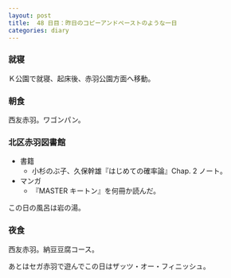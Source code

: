 ```yaml
---
layout: post
title:  48 日目：昨日のコピーアンドペーストのような一日
categories: diary
---
```


### 就寝

Ｋ公園で就寝、起床後、赤羽公園方面へ移動。

### 朝食

西友赤羽。ワゴンパン。

### 北区赤羽図書館

* 書籍
  * 小杉のぶ子、久保幹雄『はじめての確率論』Chap. 2 ノート。
* マンガ
  * 『MASTER キートン』を何冊か読んだ。

この日の風呂は岩の湯。

### 夜食

西友赤羽。納豆豆腐コース。

あとはセガ赤羽で遊んでこの日はザッツ・オー・フィニッシュ。
